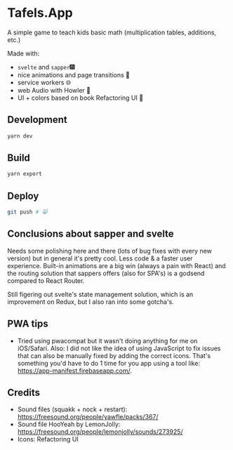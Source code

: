 # Tafels.App

A simple game to teach kids basic math (multiplication tables, additions, etc.)

Made with:

- `svelte` and `sapper`🎆
- nice animations and page transitions 🍡
- service workers 🌐
- web Audio with Howler 🎺
- UI + colors based on book Refactoring UI 🎉

## Development

```sh
yarn dev
```

## Build

```sh
yarn export
```

## Deploy

```sh
git push # 😸
```

## Conclusions about sapper and svelte

Needs some polishing here and there (lots of bug fixes with every new version) but in general it's pretty cool. Less code & a faster user experience. Built-in animations are a big win (always a pain with React) and the routing solution that sappers offers (also for SPA's) is a godsend compared to React Router.

Still figering out svelte's state management solution, which is an improvement on Redux, but I also ran into some gotcha's.

## PWA tips

- Tried using pwacompat but it wasn't doing anything for me on iOS/Safari. Also: I did not like the idea of using JavaScript to fix issues that can also be manually fixed by adding the correct icons. That's something you'd have to do 1 time for you app using a tool like: https://app-manifest.firebaseapp.com/.

## Credits

- Sound files (squakk + nock + restart): https://freesound.org/people/yawfle/packs/367/
- Sound file HooYeah by LemonJolly: https://freesound.org/people/lemonjolly/sounds/273925/
- Icons: Refactoring UI
